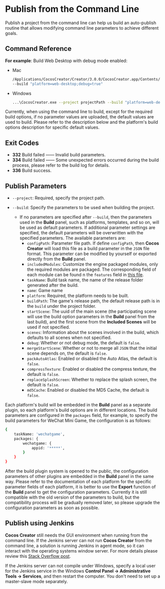 # Publish from the Command Line

Publish a project from the command line can help us build an auto-publish routine that allows modifying command line parameters to achieve different goals.

## Command Reference

**For example**: Build Web Desktop with debug mode enabled:

- Mac

  ```bash
  /Applications/CocosCreator/Creator/3.0.0/CocosCreator.app/Contents/MacOS/CocosCreator --project projectPath
  --build "platform=web-desktop;debug=true"
  ```

- Windows

  ```bash
  ...\CocosCreator.exe --project projectPath --build "platform=web-desktop;debug=true"
  ```

Currently, when using the command line to build, except for the required build options, if no parameter values are uploaded, the default values are used to build. Please refer to the description below and the platform's build options description for specific default values.

## Exit Codes

- **332** Build failed —— Invalid build parameters.
- **334** Build failed —— Some unexpected errors occurred during the build process, please refer to the build log for details.
- **336** Build success.

## Publish Parameters

- `--project`: Required, specify the project path.

- `--build`: Specify the parameters to be used when building the project.

  - If no parameters are specified after `--build`, then the parameters used in the **Build** panel, such as platforms, templates, and so on, will be used as default parameters. If additional parameter settings are specified, the default parameters will be overwritten with the specified parameters. The available parameters are:
    - `configPath`: Parameter file path. If define `configPath`, then __Cocos Creator__ will load this file as a build parameter in the `JSON` file format. This parameter can be modified by yourself or exported directly from the **Build** panel.
    - `includedModules`: Customize the engine packaged modules, only the required modules are packaged. The corresponding field of each module can be found n the `features` field in [this file](https://github.com/cocos-creator/engine/blob/3d/cc.config.json).
    - `taskName`: Build task name, the name of the release folder generated after the build.
    - `name`: Game name
    - `platform`: Required, the platform needs to be built.
    - `buildPath`: The game's release path, the default release path is in the `build` under the project folder.
    - `startScene`: The uuid of the main scene (the participating scene will use the build option parameters in the **Build** panel from the last build), and the first scene from the **Included Scenes** will be used if not specified.
    - `scenes`: Information about the scenes involved in the build, which defaults to all scenes when not specified.
    - `debug`: Whether or not debug mode, the default is `false`.
    - `mergeStartScene`: Whether or not to merge all `JSON` that the initial scene depends on, the default is `false`.
    - `packAutoAtlas`: Enabled or disabled the Auto Atlas, the default is `false`.
    - `compressTexture`: Enabled or disabled the compress texture, the default is `false`.
    - `replaceSplashScreen`: Whether to replace the splash screen, the default is `false`.
    - `md5Cache`: Enabled or disabled the MD5 Cache, the default is `false`.

Each platform's build will be embedded in the **Build** panel as a separate plugin, so each platform's build options are in different locations. The build parameters are configured in the `packages` field, for example, to specify the build parameters for WeChat Mini Game, the configuration is as follows:

```bash
{
    taskName: 'wechatgame',
    packages: {
        wechatgame: {
            appid: '*****',
        }
    }
}
```

After the build plugin system is opened to the public, the configuration parameters of other plugins are embedded in the **Build** panel in the same way. Please refer to the documentation of each platform for the specific parameter fields of each platform, it is better to use the **Export** function of the **Build** panel to get the configuration parameters. Currently it is still compatible with the old version of the parameters to build, but the compatibility process will be gradually removed later, so please upgrade the configuration parameters as soon as possible.

## Publish using Jenkins

**Cocos Creator** still needs the GUI environment when running from the command line. If the Jenkins server can not run **Cocos Creator** from the command line, a solution is running Jenkins in agent mode, so it can interact with the operating systems window server. For more details please review this [Stack Overflow post]( https://stackoverflow.com/questions/13966595/build-unity-project-with-jenkins-failed).

If the Jenkins server can not compile under Windows, specify a local user for the Jenkins service in the Windows **Control Panel -> Administrative Tools -> Services**, and then restart the computer. You don't need to set up a master-slave mode separately.
